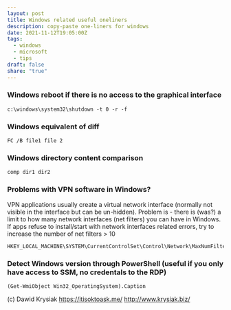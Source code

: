 ```yaml
---  
layout: post  
title: Windows related useful oneliners  
description: copy-paste one-liners for windows  
date: 2021-11-12T19:05:00Z  
tags:  
  - windows  
  - microsoft  
  - tips  
draft: false  
share: "true"  
---  
```

  
  
### Windows reboot if there is no access to the graphical interface  
```  
c:\windows\system32\shutdown -t 0 -r -f  
```  
  
### Windows equivalent of diff  
```  
FC /B file1 file 2  
```  
### Windows directory content comparison  
```  
comp dir1 dir2  
```  
### Problems with VPN software in Windows?  
VPN applications usually create a virtual network interface (normally not visible in the interface but can be un-hidden).  Problem is - there is (was?) a limit to how many network interfaces (net filters) you can have in Windows. If apps refuse to install/start with network interfaces related errors, try to increase the number of net filters > 10  
```  
HKEY_LOCAL_MACHINE\SYSTEM\CurrentControlSet\Control\Network\MaxNumFilters****  
```  
  
### Detect Windows version through PowerShell (useful if you only have access to SSM, no credentals to the RDP)  
```  
(Get-WmiObject Win32_OperatingSystem).Caption  
```  
  
  
  
  
(c) Dawid Krysiak https://itisoktoask.me/ http://www.krysiak.biz/